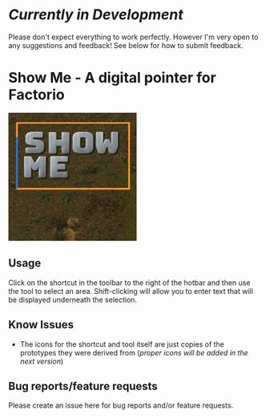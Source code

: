 # *Currently in Development*
Please don't expect everything to work perfectly. However I'm very open to any suggestions and feedback! See below for how to submit feedback.

# Show Me - A digital pointer for Factorio
![Show Me Thumbnail](thumbnail.png)

## Usage
Click on the shortcut in the toolbar to the right of the hotbar and then use the tool to select an area.
Shift-clicking will allow you to enter text that will be displayed underneath the selection.

## Know Issues
- The icons for the shortcut and tool itself are just copies of the prototypes they were derived from (*proper icons will be added in the next version*)

## Bug reports/feature requests
Please create an issue here for bug reports and/or feature requests.

